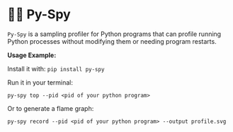 # 🕵️‍♂️ Py-Spy

`Py-Spy` is a sampling profiler for Python programs that can profile running Python processes without modifying them or needing program restarts.

**Usage Example:**

Install it with: `pip install py-spy`

Run it in your terminal:

```shell
py-spy top --pid <pid of your python program>
```

Or to generate a flame graph:

```shell
py-spy record --pid <pid of your python program> --output profile.svg
```